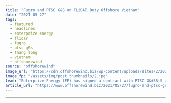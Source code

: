 ```yaml
---
title: "Fugro and PTSC G&S on FLiDAR Duty Offshore Vietnam"
date: "2021-05-27"
tags: 
  - featured
  - headlines
  - enterprize energy
  - flidar
  - fugro
  - ptsc g&s
  - thang long
  - vietnam
  - offshorewind
source: "offshorewind"
image_url: "https://cdn.offshorewind.biz/wp-content/uploads/sites/2/2021/05/27132004/Fugro-and-PTSC-GS-on-FLiDAR-Duty-Offshore-Vietnam.jpg"
image_fp: "/assets/img/post_thumbnails/2.jpg"
lead: "Enterprize Energy (EE) has signed a contract with PTSC G&#38;S and Fugro to supply,"
article_url: "https://www.offshorewind.biz/2021/05/27/fugro-and-ptsc-gs-on-flidar-duty-offshore-vietnam/"
---
```


---
